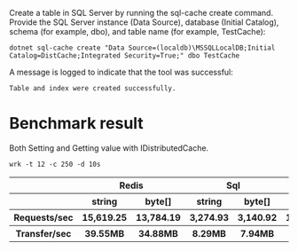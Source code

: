 Create a table in SQL Server by running the sql-cache create command. Provide the SQL Server instance (Data Source), database (Initial Catalog), schema (for example, dbo), and table name (for example, TestCache):

```
dotnet sql-cache create "Data Source=(localdb)\MSSQLLocalDB;Initial Catalog=DistCache;Integrated Security=True;" dbo TestCache
```

A message is logged to indicate that the tool was successful:

```
Table and index were created successfully.
```

# Benchmark result
Both Setting and Getting value with IDistributedCache.
```
wrk -t 12 -c 250 -d 10s
```


<table>
  <tr>
  <th ></th>
    <th colspan="2">Redis</th>
    <th colspan="2">Sql</th>
    <th colspan="2">Memory</th>
  </tr>
  <tr>
    <th></th>
    <th>string</th>
    <th>byte[]</th>
    <th>string</th>
    <th>byte[]</th>
    <th>string</th>
    <th>byte[]</th>
  </tr>
  <tr>
    <th>Requests/sec</th>
    <th>15,619.25</th>
    <th>13,784.19</th>
    <th>3,274.93</th>
    <th>3,140.92</th>
    <th>19,353.72</th>
    <th>13,368.91</th>
  </tr>
  <tr>
    <th>Transfer/sec</th>
    <th>39.55MB</th>
    <th>34.88MB</th>
    <th>8.29MB</th>
    <th>7.94MB</th>
    <th>48.66MB</th>
    <th>33.73MB</th>
  </tr>
</table>

